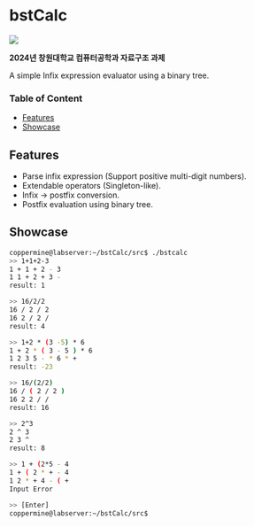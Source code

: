 # bstCalc
<img src="https://img.shields.io/badge/c-064F8C?style=for-the-badge&logo=c&logoColor=white">

**2024년 창원대학교 컴퓨터공학과 자료구조 과제**

A simple Infix expression evaluator using a binary tree.

### Table of Content
- [Features](#features)
- [Showcase](#showcase)

## Features
- Parse infix expression (Support positive multi-digit numbers).
- Extendable operators (Singleton-like).
- Infix -> postfix conversion.
- Postfix evaluation using binary tree.
  
## Showcase
```bash
coppermine@labserver:~/bstCalc/src$ ./bstcalc
>> 1+1+2-3
1 + 1 + 2 - 3
1 1 + 2 + 3 -
result: 1

>> 16/2/2
16 / 2 / 2
16 2 / 2 /
result: 4

>> 1+2 * (3 -5) * 6
1 + 2 * ( 3 - 5 ) * 6
1 2 3 5 - * 6 * +
result: -23

>> 16/(2/2)
16 / ( 2 / 2 )
16 2 2 / /
result: 16

>> 2^3
2 ^ 3
2 3 ^
result: 8

>> 1 + (2*5 - 4
1 + ( 2 * + - 4
1 2 * + 4 - ( +
Input Error

>> [Enter]
coppermine@labserver:~/bstCalc/src$
```
